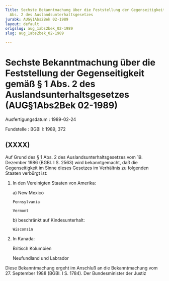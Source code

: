 ```yaml
---
Title: Sechste Bekanntmachung über die Feststellung der Gegenseitigkeit gemäß § 1
  Abs. 2 des Auslandsunterhaltsgesetzes
jurabk: AUG§1Abs2Bek 02-1989
layout: default
origslug: aug_1abs2bek_02-1989
slug: aug_1abs2bek_02-1989

---
```


# Sechste Bekanntmachung über die Feststellung der Gegenseitigkeit gemäß § 1 Abs. 2 des Auslandsunterhaltsgesetzes (AUG§1Abs2Bek 02-1989)

Ausfertigungsdatum
:   1989-02-24

Fundstelle
:   BGBl I: 1989, 372



## (XXXX)

Auf Grund des § 1 Abs. 2 des Auslandsunterhaltsgesetzes vom 19. Dezember 1986 (BGBl. I S. 2563) wird bekanntgemacht, daß die Gegenseitigkeit im Sinne dieses Gesetzes im Verhältnis zu folgenden Staaten verbürgt ist:

1.  In den Vereinigten Staaten von Amerika:

    a)  New Mexico

        Pennsylvania

        Vermont


    b)  beschränkt auf Kindesunterhalt:

        Wisconsin





2.  In Kanada:

    Britisch Kolumbien

    Neufundland und Labrador



Diese Bekanntmachung ergeht im Anschluß an die Bekanntmachung vom 27. September 1988 (BGBl. I S. 1784).
Der Bundesminister der Justiz

